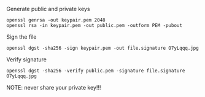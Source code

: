 Generate public and private keys

```
openssl genrsa -out keypair.pem 2048
openssl rsa -in keypair.pem -out public.pem -outform PEM -pubout
```

Sign the file 

```
openssl dgst -sha256 -sign keypair.pem -out file.signature O7yLqqq.jpg
```

Verify signature
```
openssl dgst -sha256 -verify public.pem -signature file.signature O7yLqqq.jpg
```

NOTE: never share your private key!!!